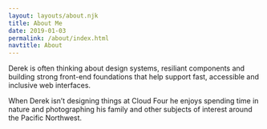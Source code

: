 ```yaml
---
layout: layouts/about.njk
title: About Me
date: 2019-01-03
permalink: /about/index.html
navtitle: About
---
```


Derek is often thinking about design systems, resiliant components and building strong front-end foundations that help support fast, accessible and inclusive web interfaces.

When Derek isn’t designing things at Cloud Four he enjoys spending time in nature and photographing his family and other subjects of interest around the Pacific Northwest.
